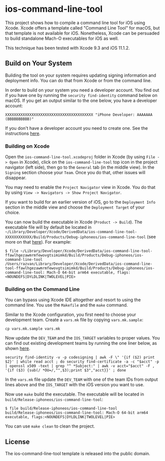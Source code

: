 # ios-command-line-tool

<!-- Brandon Azad -->

This project shows how to compile a command line tool for iOS using Xcode. Xcode offers a template
called "Command Line Tool" for macOS, but that template is not available for iOS. Nonetheless,
Xcode can be persuaded to build standalone Mach-O executables for iOS as well.

This technique has been tested with Xcode 9.3 and iOS 11.1.2.

## Build on Your System

Building the tool on your system requires updating signing information and deployment info. You
can do that from Xcode or from the command line.

In order to build on your system you need a developer account. You find out if you have one by
running the `security find-identity` command below on macOS. If you get an output similar to the
one below, you have a developer account:

```
XXXXXXXXXXXXXXXXXXXXXXXXXXXXXXXXXXXXXXXX "iPhone Developer: AAAAAAA (BBBBBBBBBB)"
```

If you don't have a developer account you need to create one. See the instructions
[here](https://stackoverflow.com/questions/39524148/requires-a-development-team-select-a-development-team-in-the-project-editor-cod).

### Building on Xcode

Open the `ios-command-line-tool.xcodeproj` folder in Xcode (by using `File -> Open` in Xcode),
click on the `ios-command-line-tool` top icon in the project navigator (left side), then go to
the `General` tab (in the middle view). In the `Signing` section choose your `Team`. Once you
do that, other issues will disappear.

You may need to enable the `Project Navigator` view in Xcode. You do that by using `View ->
Navigators -> Show Project Navigator`.

If you want to build for an earlier version of iOS, go to the `Deployment Info` section in the
middle view and choose the `Deployment Target` of your choice.

You can now build the executable in Xcode (`Product -> Build`). The executable file will by
default be located in
`~/Library/Developer/Xcode/DerivedData/ios-command-line-tool-XXXXXXXXXXXX/Build/Products/Debug-iphoneos/ios-command-line-tool`
(see more on that [here](https://pewpewthespells.com/blog/xcode_build_locations.html)). For
example:

```
$ file ~/Library/Developer/Xcode/DerivedData/ios-command-line-tool-ffawlhgezawmrmfewovgtsimimkd/Build/Products/Debug-iphoneos/ios-command-line-tool
/Users/razvan/Library/Developer/Xcode/DerivedData/ios-command-line-tool-ffawlhgezawmrmfewovgtsimimkd/Build/Products/Debug-iphoneos/ios-command-line-tool: Mach-O 64-bit arm64 executable, flags:<NOUNDEFS|DYLDLINK|TWOLEVEL|PIE>
```

### Building on the Command Line

You can bypass using Xcode IDE altogether and resort to using the command line. You use the
`Makefile` and the `make` command.

Similar to the Xcode configuration, you first need to choose your development team. Create a
`vars.mk` file by copying `vars.mk.sample`:

```
cp vars.mk.sample vars.mk
```

Now update the `DEV_TEAM` and the `IOS_TARGET` variables to proper values. You can find out
existing development teams by running the one liner below, as shown
[here](https://answers.unity.com/questions/1248794/ios-build-error-devleopment-team.html).

```
security find-identity -v -p codesigning | awk -F \" '{if ($2) print $2}' | while read acct ; do security find-certificate -a -c "$acct" -p | openssl x509 -text | grep "^ *Subject:" | awk -v acct="$acct" -F , '{if ($3) {sub(/ *OU=/,"",$3);print $3","acct}}' ; done
```

In the `vars.mk` file update the `DEV_TEAM` with one of the team IDs from output lines above
and the `IOS_TARGET` with the iOS version you want to use.

Now use `make` build the executable. The executable will be located in
`build/Release-iphoneos/ios-command-line-tool`:

```
$ file build/Release-iphoneos/ios-command-line-tool
build/Release-iphoneos/ios-command-line-tool: Mach-O 64-bit arm64 executable, flags:<NOUNDEFS|DYLDLINK|TWOLEVEL|PIE>
```

You can use `make clean` to clean the project.

## License

The ios-command-line-tool template is released into the public domain.
